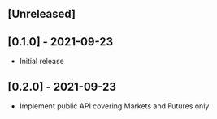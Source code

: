 ## [Unreleased]

## [0.1.0] - 2021-09-23
- Initial release

## [0.2.0] - 2021-09-23
- Implement public API covering Markets and Futures only